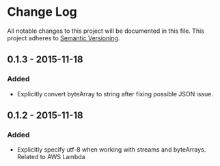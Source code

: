 # Change Log
All notable changes to this project will be documented in this file.
This project adheres to [Semantic Versioning](http://semver.org/).

## 0.1.3 - 2015-11-18
### Added
- Explicitly convert byteArray to string after fixing possible JSON issue.

## 0.1.2 - 2015-11-18
### Added
- Explicitly specify utf-8 when working with streams and byteArrays. Related to AWS Lambda


